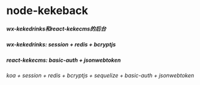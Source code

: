 # node-kekeback
##### wx-kekedrinks和react-kekecms的后台
##### wx-kekedrinks: session + redis + bcryptjs
##### react-kekecms: basic-auth + jsonwebtoken
###### koa + session + redis + bcryptjs + sequelize + basic-auth + jsonwebtoken